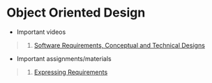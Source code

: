 # Object Oriented Design


- Important videos

>1. [Software Requirements, Conceptual and Technical Designs](https://www.coursera.org/learn/object-oriented-design/lecture/91ABf/1-1-4-software-requirements-conceptual-and-technical-designs)



- Important assignments/materials

> 1. [Expressing Requirements](https://www.coursera.org/learn/object-oriented-design/supplement/s2fvX/expressing-requirements-with-user-stories)